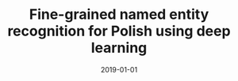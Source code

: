 ---
# Documentation: https://wowchemy.com/docs/managing-content/

title: Fine-grained named entity recognition for Polish using deep learning
subtitle: ''
summary: ''
authors:
- Michał M. Marcińczuk
tags: []
categories: []
date: '2019-01-01'
lastmod: 2022-10-07T05:07:37Z
featured: false
draft: false

# Featured image
# To use, add an image named `featured.jpg/png` to your page's folder.
# Focal points: Smart, Center, TopLeft, Top, TopRight, Left, Right, BottomLeft, Bottom, BottomRight.
image:
  caption: ''
  focal_point: ''
  preview_only: false

# Projects (optional).
#   Associate this post with one or more of your projects.
#   Simply enter your project's folder or file name without extension.
#   E.g. `projects = ["internal-project"]` references `content/project/deep-learning/index.md`.
#   Otherwise, set `projects = []`.
projects: []
publishDate: '2022-10-07T05:07:36.100922Z'
publication_types:
- '1'
abstract: ''
publication: '*Polskie Porozumienie na Rzecz Rozwoju Sztucznej Inteligencji : 16-18.10.2019,
  Wrocław, Poland : conference proceedings.*'
url_pdf: http://pp-rai.pwr.edu.pl/PPRAI19_proceedings.pdf
---